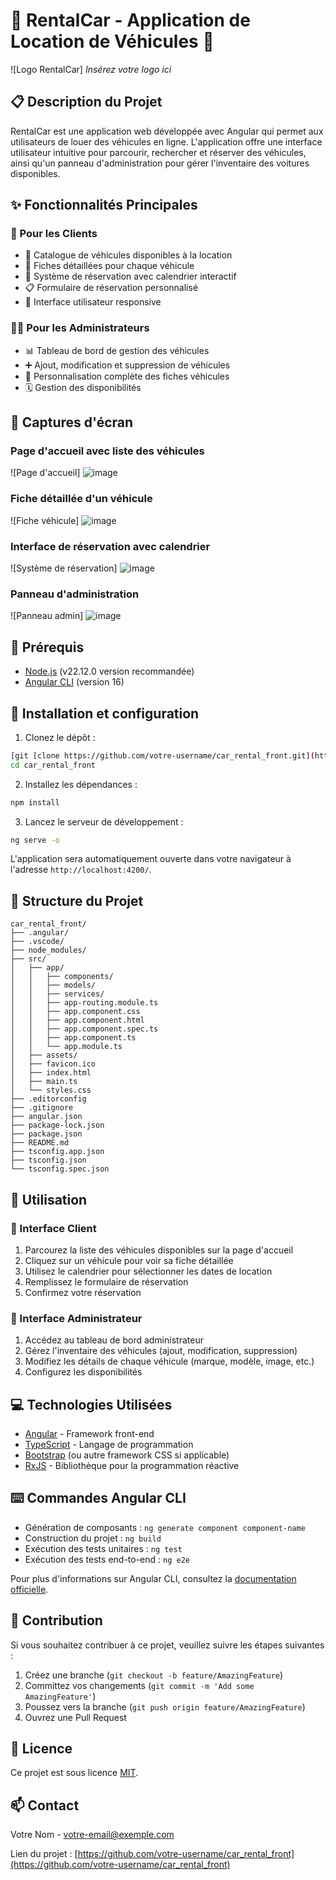 # 🚗 RentalCar - Application de Location de Véhicules 🚙

![Logo RentalCar]
*Insérez votre logo ici*

## 📋 Description du Projet

RentalCar est une application web développée avec Angular qui permet aux utilisateurs de louer des véhicules en ligne. L'application offre une interface utilisateur intuitive pour parcourir, rechercher et réserver des véhicules, ainsi qu'un panneau d'administration pour gérer l'inventaire des voitures disponibles.

## ✨ Fonctionnalités Principales

### 👤 Pour les Clients
- 📑 Catalogue de véhicules disponibles à la location
- 📝 Fiches détaillées pour chaque véhicule
- 📅 Système de réservation avec calendrier interactif
- 📋 Formulaire de réservation personnalisé
- 📱 Interface utilisateur responsive

### 👨‍💼 Pour les Administrateurs
- 📊 Tableau de bord de gestion des véhicules
- ➕ Ajout, modification et suppression de véhicules
- 🔧 Personnalisation complète des fiches véhicules
- 🗓️ Gestion des disponibilités

## 📸 Captures d'écran

### Page d'accueil avec liste des véhicules
![Page d'accueil]
![image](https://github.com/user-attachments/assets/e9a86879-accb-4300-be5c-32dc527b8913)


### Fiche détaillée d'un véhicule
![Fiche véhicule]
![image](https://github.com/user-attachments/assets/7c30946b-989f-4df6-9bf2-a7767be9afbd)



### Interface de réservation avec calendrier
![Système de réservation]
![image](https://github.com/user-attachments/assets/d9d242f9-e6ca-4ffe-86d1-17426b03c23e)


### Panneau d'administration
![Panneau admin]
![image](https://github.com/user-attachments/assets/890e560a-7dce-4a0e-8fd1-eaed0f633247)


## 🔧 Prérequis

- [Node.js](https://nodejs.org/) (v22.12.0 version recommandée)
- [Angular CLI](https://github.com/angular/angular-cli) (version 16)

## 🚀 Installation et configuration

1. Clonez le dépôt :
```bash
[git [clone https://github.com/votre-username/car_rental_front.git](https://github.com/Fedi-EL-Manoubi/car_rental_front.git)](https://github.com/Fedi-EL-Manoubi/car_rental_front.git)
cd car_rental_front
```

2. Installez les dépendances :
```bash
npm install
```

3. Lancez le serveur de développement :
```bash
ng serve -o
```

L'application sera automatiquement ouverte dans votre navigateur à l'adresse `http://localhost:4200/`.

## 📁 Structure du Projet

```
car_rental_front/
├── .angular/
├── .vscode/
├── node_modules/
├── src/
│   ├── app/
│   │   ├── components/
│   │   ├── models/
│   │   ├── services/
│   │   ├── app-routing.module.ts
│   │   ├── app.component.css
│   │   ├── app.component.html
│   │   ├── app.component.spec.ts
│   │   ├── app.component.ts
│   │   └── app.module.ts
│   ├── assets/
│   ├── favicon.ico
│   ├── index.html
│   ├── main.ts
│   └── styles.css
├── .editorconfig
├── .gitignore
├── angular.json
├── package-lock.json
├── package.json
├── README.md
├── tsconfig.app.json
├── tsconfig.json
└── tsconfig.spec.json
```

## 📘 Utilisation

### 🚗 Interface Client

1. Parcourez la liste des véhicules disponibles sur la page d'accueil
2. Cliquez sur un véhicule pour voir sa fiche détaillée
3. Utilisez le calendrier pour sélectionner les dates de location
4. Remplissez le formulaire de réservation
5. Confirmez votre réservation

### 🔐 Interface Administrateur

1. Accédez au tableau de bord administrateur
2. Gérez l'inventaire des véhicules (ajout, modification, suppression)
3. Modifiez les détails de chaque véhicule (marque, modèle, image, etc.)
4. Configurez les disponibilités

## 💻 Technologies Utilisées

- [Angular](https://angular.io/) - Framework front-end
- [TypeScript](https://www.typescriptlang.org/) - Langage de programmation
- [Bootstrap](https://getbootstrap.com/) (ou autre framework CSS si applicable)
- [RxJS](https://rxjs.dev/) - Bibliothèque pour la programmation réactive

## ⌨️ Commandes Angular CLI

- Génération de composants : `ng generate component component-name`
- Construction du projet : `ng build`
- Exécution des tests unitaires : `ng test`
- Exécution des tests end-to-end : `ng e2e`

Pour plus d'informations sur Angular CLI, consultez la [documentation officielle](https://angular.io/cli).

## 🤝 Contribution

Si vous souhaitez contribuer à ce projet, veuillez suivre les étapes suivantes :

1. Créez une branche (`git checkout -b feature/AmazingFeature`)
2. Committez vos changements (`git commit -m 'Add some AmazingFeature'`)
3. Poussez vers la branche (`git push origin feature/AmazingFeature`)
4. Ouvrez une Pull Request

## 📄 Licence

Ce projet est sous licence [MIT](https://opensource.org/licenses/MIT).

## 📫 Contact

Votre Nom - [votre-email@exemple.com](mailto:votre-email@exemple.com)

Lien du projet : [https://github.com/votre-username/car_rental_front](https://github.com/votre-username/car_rental_front)
